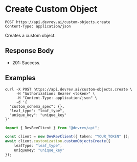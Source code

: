 # Create Custom Object

```http
POST https://api.devrev.ai/custom-objects.create
Content-Type: application/json
```

Creates a custom object.



## Response Body

- 201: Success.

## Examples

```shell
curl -X POST https://api.devrev.ai/custom-objects.create \
     -H "Authorization: Bearer <token>" \
     -H "Content-Type: application/json" \
     -d '{
  "custom_schema_spec": {},
  "leaf_type": "leaf_type",
  "unique_key": "unique_key"
}'
```

```typescript
import { DevRevClient } from "@devrev/api";

const client = new DevRevClient({ token: "YOUR_TOKEN" });
await client.customization.customObjectsCreate({
    leafType: "leaf_type",
    uniqueKey: "unique_key"
});

```